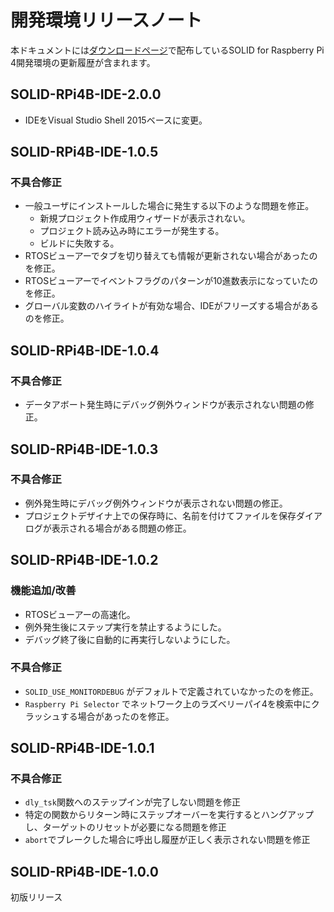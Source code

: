 # 開発環境リリースノート

本ドキュメントには[ダウンロードページ](download.md)で配布しているSOLID for Raspberry Pi 4開発環境の更新履歴が含まれます。

## SOLID-RPi4B-IDE-2.0.0

- IDEをVisual Studio Shell 2015ベースに変更。

## SOLID-RPi4B-IDE-1.0.5

### 不具合修正
- 一般ユーザにインストールした場合に発生する以下のような問題を修正。
   - 新規プロジェクト作成用ウィザードが表示されない。
   - プロジェクト読み込み時にエラーが発生する。
   - ビルドに失敗する。
 - RTOSビューアーでタブを切り替えても情報が更新されない場合があったのを修正。
 - RTOSビューアーでイベントフラグのパターンが10進数表示になっていたのを修正。
 - グローバル変数のハイライトが有効な場合、IDEがフリーズする場合があるのを修正。

## SOLID-RPi4B-IDE-1.0.4

### 不具合修正
- データアボート発生時にデバッグ例外ウィンドウが表示されない問題の修正。

## SOLID-RPi4B-IDE-1.0.3

### 不具合修正
- 例外発生時にデバッグ例外ウィンドウが表示されない問題の修正。
- プロジェクトデザイナ上での保存時に、名前を付けてファイルを保存ダイアログが表示される場合がある問題の修正。

## SOLID-RPi4B-IDE-1.0.2

### 機能追加/改善
- RTOSビューアーの高速化。
- 例外発生後にステップ実行を禁止するようにした。
- デバッグ終了後に自動的に再実行しないようにした。

### 不具合修正
- `SOLID_USE_MONITORDEBUG` がデフォルトで定義されていなかったのを修正。
- `Raspberry Pi Selector` でネットワーク上のラズベリーパイ4を検索中にクラッシュする場合があったのを修正。

## SOLID-RPi4B-IDE-1.0.1

### 不具合修正
- `dly_tsk`関数へのステップインが完了しない問題を修正
- 特定の関数からリターン時にステップオーバーを実行するとハングアップし、ターゲットのリセットが必要になる問題を修正
- `abort`でブレークした場合に呼出し履歴が正しく表示されない問題を修正
 
## SOLID-RPi4B-IDE-1.0.0

初版リリース
